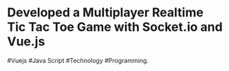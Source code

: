 # Developed a Multiplayer Realtime Tic Tac Toe Game with Socket.io and Vue.js

#Vuejs #Java Script #Technology  #Programming.
